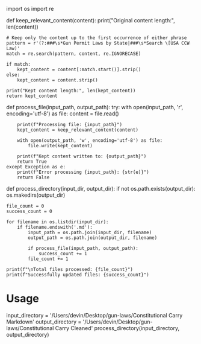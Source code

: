 import os
import re

def keep_relevant_content(content):
    print("Original content length:", len(content))
    
    # Keep only the content up to the first occurrence of either phrase
    pattern = r'(?:###\s*Gun Permit Laws by State|###\s*Search \[USA CCW Law)'
    match = re.search(pattern, content, re.IGNORECASE)
    
    if match:
        kept_content = content[:match.start()].strip()
    else:
        kept_content = content.strip()
    
    print("Kept content length:", len(kept_content))
    return kept_content

def process_file(input_path, output_path):
    try:
        with open(input_path, 'r', encoding='utf-8') as file:
            content = file.read()
        
        print(f"Processing file: {input_path}")
        kept_content = keep_relevant_content(content)
        
        with open(output_path, 'w', encoding='utf-8') as file:
            file.write(kept_content)
        
        print(f"Kept content written to: {output_path}")
        return True
    except Exception as e:
        print(f"Error processing {input_path}: {str(e)}")
        return False

def process_directory(input_dir, output_dir):
    if not os.path.exists(output_dir):
        os.makedirs(output_dir)
    
    file_count = 0
    success_count = 0
    
    for filename in os.listdir(input_dir):
        if filename.endswith('.md'):
            input_path = os.path.join(input_dir, filename)
            output_path = os.path.join(output_dir, filename)
            
            if process_file(input_path, output_path):
                success_count += 1
            file_count += 1
    
    print(f"\nTotal files processed: {file_count}")
    print(f"Successfully updated files: {success_count}")

# Usage
input_directory = '/Users/devin/Desktop/gun-laws/Constitutional Carry Markdown'
output_directory = '/Users/devin/Desktop/gun-laws/Constitutional Carry Cleaned'
process_directory(input_directory, output_directory)
